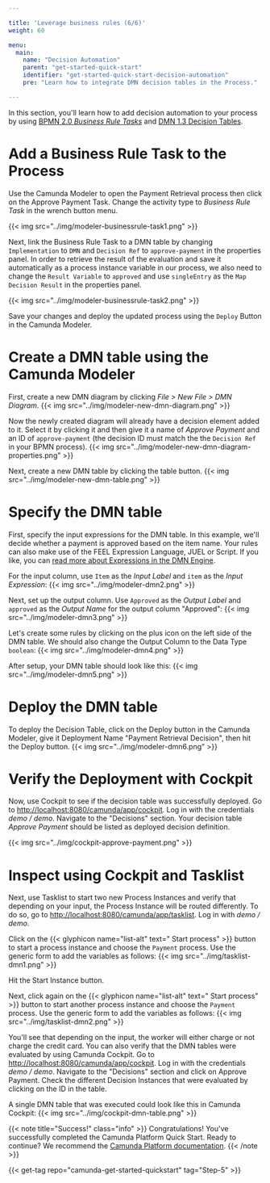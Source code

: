 ```yaml
---

title: 'Leverage business rules (6/6)'
weight: 60

menu:
  main:
    name: "Decision Automation"
    parent: "get-started-quick-start"
    identifier: "get-started-quick-start-decision-automation"
    pre: "Learn how to integrate DMN decision tables in the Process."

---
```


In this section, you'll learn how to add decision automation to your process by using [BPMN 2.0 *Business Rule Tasks*](/manual/latest/reference/bpmn20/tasks/business-rule-task/) and [DMN 1.3 Decision Tables](/manual/latest/reference/dmn11/).

# Add a Business Rule Task to the Process
Use the Camunda Modeler to open the Payment Retrieval process then click on the Approve Payment Task. Change the activity type to *Business Rule Task* in the wrench button menu.

{{< img src="../img/modeler-businessrule-task1.png" >}}

Next, link the Business Rule Task to a DMN table by changing `Implementation` to `DMN` and `Decision Ref` to `approve-payment` in the properties panel. In order to retrieve the result of the evaluation and save it automatically as a process instance variable in our process, we also need to change the `Result Variable` to `approved` and use `singleEntry` as the `Map Decision Result` in the properties panel.

{{< img src="../img/modeler-businessrule-task2.png" >}}

Save your changes and deploy the updated process using the `Deploy` Button in the Camunda Modeler.

# Create a DMN table using the Camunda Modeler
First, create a new DMN diagram by clicking *File > New File > DMN Diagram*.
{{< img src="../img/modeler-new-dmn-diagram.png" >}}

Now the newly created diagram will already have a decision element added to it. Select it by clicking it and then give it a name of *Approve Payment* and an ID of `approve-payment` (the decision ID must match the the `Decision Ref` in your BPMN process).
{{< img src="../img/modeler-new-dmn-diagram-properties.png" >}}

Next, create a new DMN table by clicking the table button.
{{< img src="../img/modeler-new-dmn-table.png" >}}

# Specify the DMN table
First, specify the input expressions for the DMN table. In this example, we'll decide whether a payment is approved based on the item name. Your rules can also make use of the FEEL Expression Language, JUEL or Script. If you like, you can [read more about Expressions in the DMN Engine](/manual/latest/user-guide/dmn-engine/expressions-and-scripts/).

For the input column, use  `Item` as the *Input Label* and `item` as the *Input Expression*:
{{< img src="../img/modeler-dmn2.png" >}}

Next, set up the output column. Use `Approved` as the *Output Label* and `approved` as the *Output Name* for the output column "Approved":
{{< img src="../img/modeler-dmn3.png" >}}

Let's create some rules by clicking on the plus icon on the left side of the DMN table. We should also change the Output Column to the Data Type `boolean`:
{{< img src="../img/modeler-dmn4.png" >}}

After setup, your DMN table should look like this:
{{< img src="../img/modeler-dmn5.png" >}}

# Deploy the DMN table
To deploy the Decision Table, click on the Deploy button in the Camunda Modeler, give it Deployment Name "Payment Retrieval Decision", then hit the Deploy button.
{{< img src="../img/modeler-dmn6.png" >}}

# Verify the Deployment with Cockpit
Now, use Cockpit to see if the decision table was successfully deployed. Go to [http://localhost:8080/camunda/app/cockpit](http://localhost:8080/camunda/app/cockpit). Log in with the credentials *demo / demo*. Navigate to the "Decisions" section. Your decision table *Approve Payment* should be listed as deployed decision definition.

{{< img src="../img/cockpit-approve-payment.png" >}}

# Inspect using Cockpit and Tasklist

Next, use Tasklist to start two new Process Instances and verify that depending on your input, the Process Instance will be routed differently.
To do so, go to [http://localhost:8080/camunda/app/tasklist](http://localhost:8080/camunda/app/tasklist). Log in with *demo / demo*.

Click on the {{< glyphicon name="list-alt" text=" Start process" >}} button to start a process instance and choose the `Payment` process.
Use the generic form to add the variables as follows:
{{< img src="../img/tasklist-dmn1.png" >}}

Hit the Start Instance button.

Next, click again on the {{< glyphicon name="list-alt" text=" Start process" >}} button to start another process instance and choose the `Payment` process.
Use the generic form to add the variables as follows:
{{< img src="../img/tasklist-dmn2.png" >}}

You'll see that depending on the input, the worker will either charge or not charge the credit card.
You can also verify that the DMN tables were evaluated by using Camunda Cockpit. Go to [http://localhost:8080/camunda/app/cockpit](http://localhost:8080/camunda/app/cockpit). Log in with the credentials *demo / demo*. Navigate to the "Decisions" section and click on Approve Payment. Check the different Decision Instances that were evaluated by clicking on the ID in the table.

A single DMN table that was executed could look like this in Camunda Cockpit:
{{< img src="../img/cockpit-dmn-table.png" >}}

{{< note title="Success!" class="info" >}}
Congratulations! You've successfully completed the Camunda Platform Quick Start. Ready to continue? We recommend the [Camunda Platform documentation](https://docs.camunda.org/manual/latest/).
{{< /note >}}


{{< get-tag repo="camunda-get-started-quickstart" tag="Step-5" >}}
